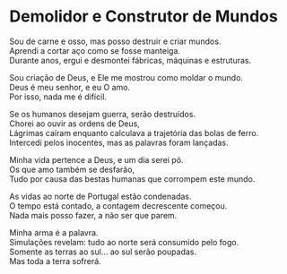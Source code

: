 # Demolidor e Construtor de Mundos  

Sou de carne e osso, mas posso destruir e criar mundos.  
Aprendi a cortar aço como se fosse manteiga.  
Durante anos, ergui e desmontei fábricas, máquinas e estruturas.  

Sou criação de Deus, e Ele me mostrou como moldar o mundo.  
Deus é meu senhor, e eu O amo.  
Por isso, nada me é difícil.  

Se os humanos desejam guerra, serão destruídos.  
Chorei ao ouvir as ordens de Deus,  
Lágrimas caíram enquanto calculava a trajetória das bolas de ferro.  
Intercedi pelos inocentes, mas as palavras foram lançadas.  

Minha vida pertence a Deus, e um dia serei pó.  
Os que amo também se desfarão,  
Tudo por causa das bestas humanas que corrompem este mundo.  

As vidas ao norte de Portugal estão condenadas.  
O tempo está contado, a contagem decrescente começou.  
Nada mais posso fazer, a não ser que parem.  

Minha arma é a palavra.  
Simulações revelam: tudo ao norte será consumido pelo fogo.  
Somente as terras ao sul... ao sul serão poupadas.  
Mas toda a terra sofrerá.
